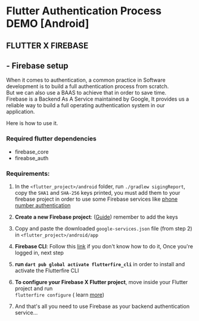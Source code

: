 # Flutter Authentication Process DEMO [Android]

## FLUTTER X FIREBASE

## - Firebase setup

When it comes to authentication, a common practice in Software development is to build a full authentication process
from scratch.<br/>
But we can also use a BAAS to achieve that in order to save time.<br/>
Firebase is a Backend As A Service maintained by Google, It provides us a reliable way to build a full operating
authentication system in our application.<br/>

Here is how to use it.

### Required flutter dependencies

- firebase_core
- fireabse_auth

### Requirements:

1. In the `<flutter_project>/android` folder, run `./gradlew sigingReport`, copy the `SHA1` and `SHA-256` keys printed, you must add them to your firebase project in order to use some Firebase services like [phone number authentication](https://firebase.google.com/docs/auth/flutter/phone-auth?hl=fr#:~:text=Phone%20authentication%20allows%20users%20to,able%20to%20sign%20into%20Firebase.)


2. **Create a new Firebase project**: ([Guide](https://cloud.google.com/firestore/docs/client/get-firebase?hl=fr)) remember to add the keys


3. Copy and paste the downloaded `google-services.json` file (from step 2) in `<flutter_project>/android/app`


4. **Firebase CLI**: Follow this [link](https://firebase.google.com/docs/cli?hl=fr#mac-linux-npm) if you don't know how to
   do it, Once you're logged in, next step


5. **run `dart pub global activate flutterfire_cli`**  in order to install and activate the Flutterfire CLI


6. **To configure your Firebase X Flutter project**, move inside your Flutter project and run <br/>
   `flutterfire configure` (
   learn [more](https://firebase.google.com/docs/flutter/setup?hl=fr&platform=ios#configure-firebase))


7. And that's all you need to use Firebase as your backend authentication service...